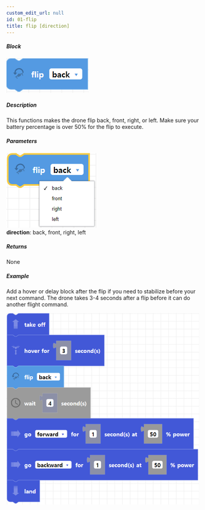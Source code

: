 ```yaml
---
custom_edit_url: null
id: 01-flip
title: flip [direction]
---
```


##### Block

![flip image](flip_3.PNG)<br /> 

##### Description

This functions makes the drone flip back, front, right, or left. Make sure your battery percentage is over 50% for the flip to execute.

##### Parameters
![flip param image](flip_params_2.PNG)<br /> 
**direction**: back, front, right, left <br /> 

##### Returns

None

##### Example
Add a hover or delay block after the flip if you need to stabilize before your next command. The drone takes 3-4 seconds after a flip before it can do another flight command.

![Junior flip example](flip_example_2.png)
